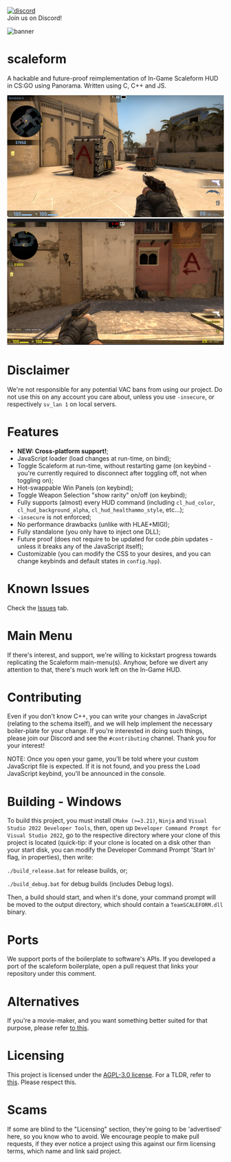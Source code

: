 
<a href="https://discord.gg/FDkMfgZDnz"><img width="245" src="https://discord.com/api/guilds/1000835399364661420/widget.png?style=banner3" alt="discord"></a><br>
Join us on Discord!

<img src="https://images2.imgbox.com/b6/59/iW0BrOne_o.png" alt="banner"></img>
# scaleform
A hackable and future-proof reimplementation of In-Game Scaleform HUD in CS:GO using Panorama. Written using C, C++ and JS.

<img src="media/showcase.png" alt="showcase"></img>
<img src="media/showcase_linux.png" alt="showcase"></img>

# Disclaimer
We're not responsible for any potential VAC bans from using our project. Do not use this on any account you care about, unless you use `-insecure`, or respectively `sv_lan 1` on local servers.

# Features
- **NEW: Cross-platform support!**;
- JavaScript loader (load changes at run-time, on bind);
- Toggle Scaleform at run-time, without restarting game (on keybind - you're currently required to disconnect after toggling off, not when toggling on);
- Hot-swappable Win Panels (on keybind);
- Toggle Weapon Selection "show rarity" on/off (on keybind);
- Fully supports (almost) every HUD command (including `cl_hud_color`, `cl_hud_background_alpha`, `cl_hud_healthammo_style`, etc...); 
- `-insecure` is not enforced;
- No performance drawbacks (unlike with HLAE+MIGI);
- Fully standalone (you only have to inject one DLL);
- Future proof (does not require to be updated for code.pbin updates - unless it breaks any of the JavaScript itself);
- Customizable (you can modify the CSS to your desires, and you can change keybinds and default states in `config.hpp`).

# Known Issues
Check the [Issues](https://github.com/TeamSCALEFORM/scaleform/issues) tab.

# Main Menu
If there's interest, and support, we're willing to kickstart progress towards replicating the Scaleform main-menu(s). Anyhow, before we divert any attention to that, there's much work left on the In-Game HUD.

# Contributing
Even if you don't know C++, you can write your changes in JavaScript (relating to the schema itself), and we will help implement the necessary boiler-plate for your change. If you're interested in doing such things, please join our Discord and see the `#contributing` channel. Thank you for your interest!

NOTE: Once you open your game, you'll be told where your custom JavaScript file is expected. If it is not found, and you press the Load JavaScript keybind, you'll be announced in the console.

# Building - Windows
To build this project, you must install `CMake (>=3.21)`, `Ninja` and `Visual Studio 2022 Developer Tools`, then, open up `Developer Command Prompt for Visual Studio 2022`, go to the respective directory where your clone of this project is located (quick-tip: if your clone is located on a disk other than your start disk, you can modify the Developer Command Prompt 'Start In' flag, in properties), then write:

`./build_release.bat` for release builds, or;

`./build_debug.bat` for debug builds (includes Debug logs).

Then, a build should start, and when it's done, your command prompt will be moved to the output directory, which should contain a `TeamSCALEFORM.dll` binary.

# Ports
We support ports of the boilerplate to software's APIs. If you developed a port of the scaleform boilerplate, open a pull request that links your repository under this comment.
<!-- Here! Remember to use [name](url) -->

# Alternatives
If you're a movie-maker, and you want something better suited for that purpose, please refer [to this](https://www.youtube.com/watch?v=FVtBAll3xjw).

# Licensing
This project is licensed under the [AGPL-3.0 license](https://github.com/TeamSCALEFORM/scaleform/blob/main/LICENSE). For a TLDR, refer to [this](https://tldrlegal.com/license/gnu-affero-general-public-license-v3-(agpl-3.0)). Please respect this.

# Scams
If some are blind to the "Licensing" section, they're going to be 'advertised' here, so you know who to avoid. We encourage people to make pull requests, if they ever notice a project using this against our firm licensing terms, which name and link said project.
<!-- If you know any project which uses this against the licensing terms, please link them [in this format](link) -->
